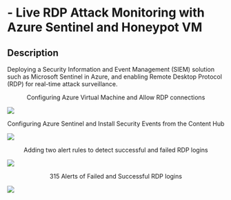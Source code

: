 <h1> - Live RDP Attack Monitoring with Azure Sentinel and Honeypot VM </h1>


<h2>Description</h2>
Deploying a Security Information and Event Management (SIEM) solution such as Microsoft Sentinel in Azure, and enabling Remote Desktop Protocol (RDP) for real-time attack surveillance.
<br />
</p>

<p align="center">
Configuring Azure Virtual Machine and Allow RDP connections 
</p>
<img src="https://i.imgur.com/cAVcYfj.png">
<br />
<p align="center">
Configuring Azure Sentinel and Install Security Events from the Content Hub
</p>
<img src="https://i.imgur.com/KZis98U.png">
</p>
<p align="center">
Adding two alert rules to detect successful and failed RDP logins
</p>
<img src="https://i.imgur.com/CQABZWP.png">
</p>
<p align="center">
315 Alerts of Failed and Successful RDP logins
</p>
<img src="https://i.imgur.com/mb6EFO4.png">
